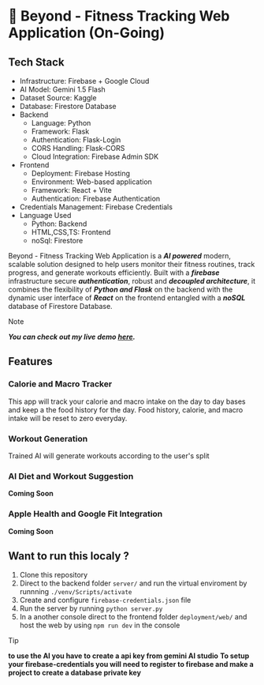 # 🚀 Beyond - Fitness Tracking Web Application (On-Going)
## Tech Stack
- Infrastructure: Firebase + Google Cloud
- AI Model: Gemini 1.5 Flash
- Dataset Source: Kaggle
- Database: Firestore Database
- Backend
  - Language: Python
  - Framework: Flask
  - Authentication: Flask-Login
  - CORS Handling: Flask-CORS
  - Cloud Integration: Firebase Admin SDK
- Frontend
  - Deployment: Firebase Hosting
  - Environment: Web-based application
  - Framework: React + Vite
  - Authentication: Firebase Authentication
- Credentials Management: Firebase Credentials
- Language Used
  - Python: Backend
  - HTML,CSS,TS: Frontend
  - noSql: Firestore

Beyond - Fitness Tracking Web Application is a **_AI powered_** modern, scalable solution designed to help users monitor their fitness routines, track progress, and generate workouts efficiently. Built with a **_firebase_** infrastructure secure **_authentication_**, robust and **_decoupled architecture_**, it combines the flexibility of **_Python and Flask_** on the backend with the dynamic user interface of **_React_** on the frontend entangled with a **_noSQL_** database of Firestore Database. 

> [!NOTE]
> **_You can check out my live demo [here](https://gymapp-d2c36.web.app/)._**
## Features 
### Calorie and Macro Tracker
This app will track your calorie and macro intake on the day to day bases and keep a the food history for the day. Food history, calorie, and macro intake will be reset to zero everyday.
### Workout Generation
Trained AI will generate workouts according to the user's split
### AI Diet and Workout Suggestion
**Coming Soon**
### Apple Health and Google Fit Integration
**Coming Soon**

## Want to run this localy ?
1. Clone this repository
3. Direct to the backend folder ``server/`` and run the virtual enviroment by runnning ``./venv/Scripts/activate``
4. Create and configure ``firebase-credentials.json`` file
5. Run the server by running ``python server.py``
6. In a another console direct to the frontend folder ``deployment/web/`` and host the web by using ``npm run dev`` in the console

>[!TIP]
>**to use the AI you have to create a api key from gemini AI studio**
> **To setup your firebase-credentials you will need to register to firebase and make a project to create a database private key**

